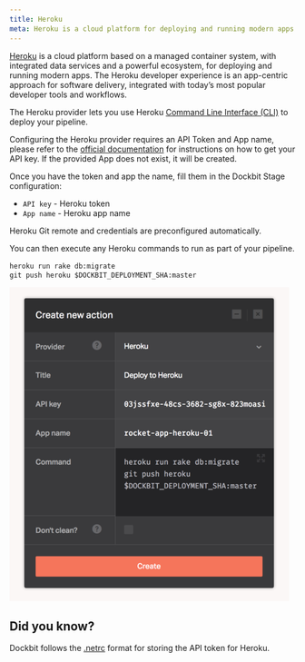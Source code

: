 ```yaml
---
title: Heroku
meta: Heroku is a cloud platform for deploying and running modern apps integrated with today’s most popular developer tools and workflows.
---
```


[Heroku](https://www.heroku.com/platform) is a cloud platform based on a managed container system, with integrated data services and a powerful ecosystem, for deploying and running modern apps. The Heroku developer experience is an app-centric approach for software delivery, integrated with today’s most popular developer tools and workflows.

The Heroku provider lets you use Heroku [Command Line Interface (CLI)](https://devcenter.heroku.com/articles/heroku-command-line) to deploy your pipeline.

Configuring the Heroku provider requires an API Token and App name, please refer to the [official documentation](https://devcenter.heroku.com/articles/authentication#retrieving-the-api-token) for instructions on how to get your API key. If the provided App does not exist, it will be created.

Once you have the token and app the name, fill them in the Dockbit Stage configuration:

* ```API key``` - Heroku token
* ```App name``` - Heroku app name

Heroku Git remote and credentials are preconfigured automatically.

You can then execute any Heroku commands to run as part of your pipeline.

```
heroku run rake db:migrate
git push heroku $DOCKBIT_DEPLOYMENT_SHA:master
```

![Heroku](../images/integrations/heroku.png)

## Did you know?

Dockbit follows the [.netrc](https://devcenter.heroku.com/articles/authentication#api-token-storage) format for storing the API token for Heroku.
